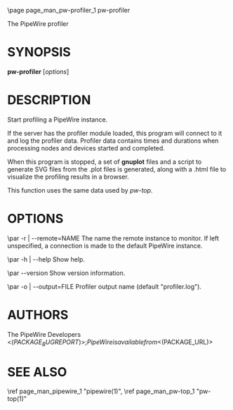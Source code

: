 \page page_man_pw-profiler_1 pw-profiler

The PipeWire profiler

# SYNOPSIS

**pw-profiler** \[*options*\]

# DESCRIPTION

Start profiling a PipeWire instance.

If the server has the profiler module loaded, this program will connect
to it and log the profiler data. Profiler data contains times and
durations when processing nodes and devices started and completed.

When this program is stopped, a set of **gnuplot** files and a script to
generate SVG files from the .plot files is generated, along with a .html
file to visualize the profiling results in a browser.

This function uses the same data used by *pw-top*.

# OPTIONS

\par -r | \--remote=NAME
The name the remote instance to monitor. If left unspecified, a
connection is made to the default PipeWire instance.

\par -h | \--help
Show help.

\par \--version
Show version information.

\par -o | \--output=FILE
Profiler output name (default "profiler.log").

# AUTHORS

The PipeWire Developers <$(PACKAGE_BUGREPORT)>;
PipeWire is available from <$(PACKAGE_URL)>

# SEE ALSO

\ref page_man_pipewire_1 "pipewire(1)",
\ref page_man_pw-top_1 "pw-top(1)"

